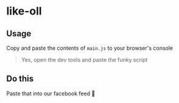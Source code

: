 # like-oll
## Usage
Copy and paste the contents of `main.js` to your browser's console
> Yes, open the dev tools and paste the funky script
## Do this
Paste that into our facebook feed 👾
